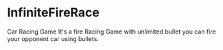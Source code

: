 # InfiniteFireRace
Car Racing Game
  It's a fire Racing Game
    with unlimited bullet you can fire your opponent car using bullets.
